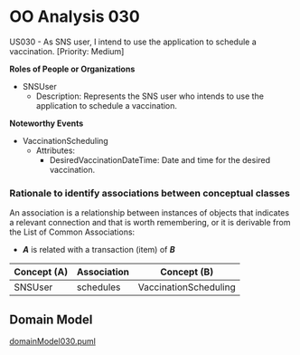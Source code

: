 # OO Analysis 030

US030 - As SNS user, I intend to use the application to schedule a vaccination. [Priority: Medium]

**Roles of People or Organizations**

* SNSUser
    - Description: Represents the SNS user who intends to use the application to schedule a vaccination.

**Noteworthy Events**

* VaccinationScheduling
    - Attributes:
        - DesiredVaccinationDateTime: Date and time for the desired vaccination.

### Rationale to identify associations between conceptual classes ###

An association is a relationship between instances of objects that indicates a relevant connection and that is worth remembering, or it is derivable from the List of Common Associations:

+ **_A_** is related with a transaction (item) of **_B_**

| Concept (A)      | Association | Concept (B) |
| ----------------- | ----------- | ------------ |
| SNSUser           | schedules   | VaccinationScheduling |

## Domain Model

[domainModel030.puml](domainModel030.puml)
